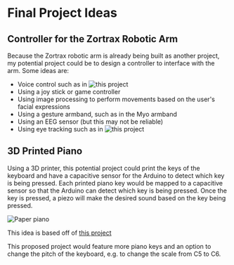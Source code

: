 # Final Project Ideas

## Controller for the Zortrax Robotic Arm
Because the Zortrax robotic arm is already being built as another project, my potential project could be to design a controller to interface with the arm. Some ideas are:

* Voice control such as in ![this project](http://www.instructables.com/id/Voice-Controlled-Robot-Arm/)
* Using a joy stick or game controller
* Using image processing to perform movements based on the user's facial expressions
* Using a gesture armband, such as in the Myo armband
* Using an EEG sensor (but this may not be reliable)
* Using eye tracking such as in ![this project](http://www.instructables.com/id/The-EyeWriter-20/)

## 3D Printed Piano
Using a 3D printer, this potential project could print the keys of the keyboard and have a capacitive sensor for the Arduino to detect which key is being pressed. Each printed piano key would be mapped to a capacitive sensor so that the Arduino can detect which key is being pressed. Once the key is pressed, a piezo will make the desired sound based on the key being pressed.

![Paper piano](https://hackster.imgix.net/uploads/image/file/5690/Screen_Shot_2014-05-15_at_8.31.59_PM.png?auto=compress%2Cformat&w=680&h=510&fit=max)

This idea is based off of [this project](https://create.arduino.cc/projecthub/490/paper-instruments-fadcd4)

This proposed project would feature more piano keys and an option to change the pitch of the keyboard, e.g. to change the scale from C5 to C6.
